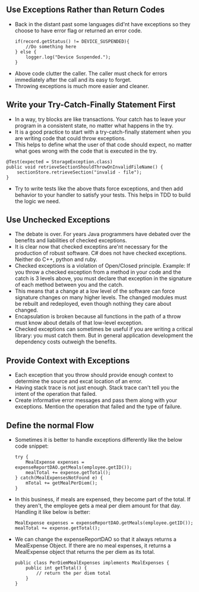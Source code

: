 ## Use Exceptions Rather than Return Codes
* Back in the distant past some languages did'nt have exceptions so they choose to have error flag or returned an error code.
    ```
    if(record.getStatus() != DEVICE_SUSPENDED){
        //Do something here
    } else {
        logger.log("Device Suspended.");
    }
    ```
* Above code clutter the caller. The caller must check for errors immediately after the call and its easy to forget.
* Throwing exceptions is much more easier and cleaner.

## Write your Try-Catch-Finally Statement First
* In a way, try blocks are like transactions. Your catch has to leave your program in a consistent state, no matter what happens in the try.
* It is a good practice to start with a try-catch-finally statement when you are writing code that could throw exceptions.
* This helps to define what the user of that code should expect, no matter what goes wrong with the code that is executed in the try.

```
@Test(expected = StorageException.class)
public void retrieveSectionShouldThrowOnInvalidFileName() {
    sectionStore.retrieveSection("invalid - file");
}
```

* Try to write tests like the above thats force exceptions, and then add behavior to your handler to satisfy your tests. This helps in TDD to build the logic we need.

## Use Unchecked Exceptions
* The debate is over. For years Java programmers have debated over the benefits and liabilities of checked exceptions.
* It is clear now that checked exceptins are'nt necessary for the production of robust software. C# does not have checked exceptions. Neither do C++, python and ruby.
* Checked exceptions is a violation of Open/Closed principle. Example: If you throw a checked exception from a method in your code and the catch is 3 levels above, you must declare that exception in the signature of each method between you and the catch.
* This means that a change at a low level of the software can force signature changes on many higher levels. The changed modules must be rebuilt and redeployed, even though nothing they care about changed.
* Encapsulation is broken because all functions in the path of a throw must know about details of that low-level exception.
* Checked exceptions can sometimes be useful if you are writing a critical library: you must catch them. But in general application development the dependency costs outweigh the benefits.

## Provide Context with Exceptions
* Each exception that you throw should provide enough context to determine the source and excat location of an error.
* Having stack trace is not just enough. Stack trace can't tell you the intent of the operation that failed.
* Create informative error messages and pass them along with your exceptions. Mention the operation that failed and the type of failure.

## Define the normal Flow
* Sometimes it is better to handle exceptions differently like the below code snippet:

    ```
    try {
        MealExpense expenses = expenseReportDAO.getMeals(employee.getID());
        mealTotal += expense.getTotal();
    } catch(MealExpensesNotFound e) {
        mTotal += getMealPerDiem();
    }        
    ```
* In this business, if meals are expensed, they become part of the total. If they aren't, the employee gets a meal per diem amount for that day. Handling it like below is better:

    ```
    MealExpense expenses = expenseReportDAO.getMeals(employee.getID());
    mealTotal += expense.getTotal();
    ```
* We can change the expenseReportDAO so that it always returns a MealExpense Object. If there are no meal expenses, it returns a MealExpense object that returns the per diem as its total.

    ```
    public class PerDiemMealExpenses implements MealExpenses {
        public int getTotal() {
            // return the per diem total
        }
    }
    ```
        

